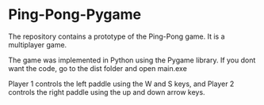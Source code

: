 # Ping-Pong-Pygame
The repository contains a prototype of the Ping-Pong game. It is a multiplayer game.

The game was implemented in Python using the Pygame library. If you dont want the code, go to the dist folder and open main.exe

Player 1 controls the left paddle using the W and S keys, and Player 2 controls the right paddle using the up and down arrow keys.
